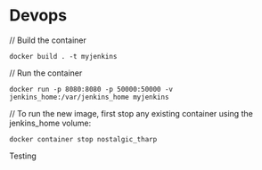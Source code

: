 # Devops
// Build the container

`docker build . -t myjenkins`

// Run the container

`docker run -p 8080:8080 -p 50000:50000 -v jenkins_home:/var/jenkins_home myjenkins`

// To run the new image, first stop any existing container using the jenkins_home volume:

`docker container stop nostalgic_tharp`

Testing